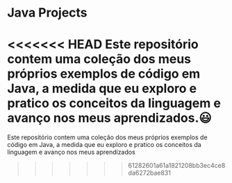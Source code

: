 # Java Projects
<<<<<<< HEAD
 Este repositório contem uma coleção dos meus próprios exemplos de código em Java, a medida que eu exploro e pratico os conceitos da linguagem e avanço nos meus aprendizados.😃 
=======
 Este repositório contem uma coleção dos meus próprios exemplos de código em Java, a medida que eu exploro e pratico os conceitos da linguagem e avanço nos meus aprendizados 
>>>>>>> 61282601a61a1821208bb3ec4ce8da6272bae831
